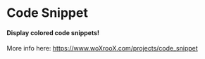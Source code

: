# Code Snippet
#### Display colored code snippets!
More info here: https://www.woXrooX.com/projects/code_snippet

